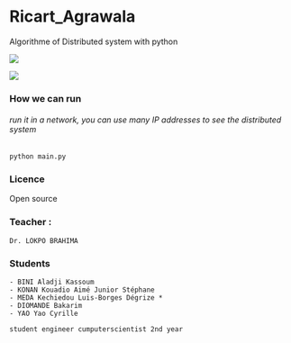 # Ricart_Agrawala
Algorithme of Distributed system with python

![](./prseview.png)

![](https://drive.google.com/file/d/1CcLGOxqD9jiW0DYr689nhIA1FHMxEeoN/view?usp=sharing)

### How we can run
###### run it in a network, you can use many IP addresses to see the distributed system
``
python main.py
``



### Licence
Open source

### Teacher :
    Dr. LOKPO BRAHIMA

### Students
    - BINI Aladji Kassoum
    - KONAN Kouadio Aimé Junior Stéphane
    - MEDA Kechiedou Luis-Borges Dégrize *
    - DIOMANDE Bakarim
    - YAO Yao Cyrille
    
    student engineer cumputerscientist 2nd year 
